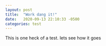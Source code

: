```yaml
---
layout: post
title:  "Work dang it!"
date:   2020-09-13 22:10:33 -0500
categories: test
---
```

This is one heck of a test. lets see how it goes